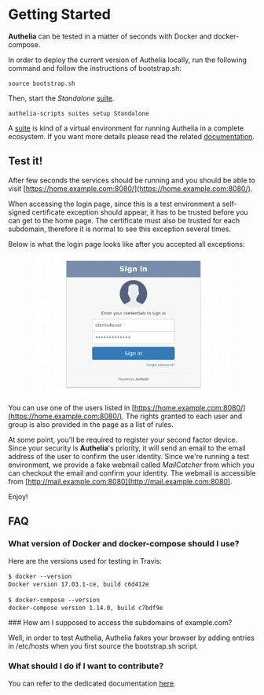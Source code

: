 # Getting Started

**Authelia** can be tested in a matter of seconds with Docker and docker-compose.

In order to deploy the current version of Authelia locally, run the following
command and follow the instructions of bootstrap.sh:

    source bootstrap.sh

Then, start the *Standalone* [suite].

    authelia-scripts suites setup Standalone

A [suite] is kind of a virtual environment for running Authelia in a complete ecosystem.
If you want more details please read the related [documentation](./suites.md).

## Test it!

After few seconds the services should be running and you should be able to
visit [https://home.example.com:8080/](https://home.example.com:8080/).

When accessing the login page, since this is a test environment a
self-signed certificate exception should appear, it has to be trusted
before you can get to the home page.
The certificate must also be trusted for each subdomain, therefore it is
normal to see this exception several times.

Below is what the login page looks like after you accepted all exceptions:

<p align="center">
  <img src="../images/first_factor.png" width="400">
</p>

You can use one of the users listed in [https://home.example.com:8080/](https://home.example.com:8080/).
The rights granted to each user and group is also provided in the page as
a list of rules.

At some point, you'll be required to register your second factor device.
Since your security is **Authelia**'s priority, it will send 
an email to the email address of the user to confirm the user identity.
Since we're running a test environment, we provide a fake webmail called
*MailCatcher* from which you can checkout the email and confirm
your identity.
The webmail is accessible from
[http://mail.example.com:8080](http://mail.example.com:8080).

Enjoy!

## FAQ

### What version of Docker and docker-compose should I use?

Here are the versions used for testing in Travis:

    $ docker --version
    Docker version 17.03.1-ce, build c6d412e

    $ docker-compose --version
    docker-compose version 1.14.0, build c7bdf9e

### How am I supposed to access the subdomains of example.com?

Well, in order to test Authelia, Authelia fakes your browser by adding entries
in /etc/hosts when you first source the bootstrap.sh script.

### What should I do if I want to contribute?

You can refer to the dedicated documentation [here](./build-and-dev.md).

[config.template.yml]: ../config.template.yml
[DockerHub]: https://hub.docker.com/r/clems4ever/authelia/
[suite]: ./suites.md